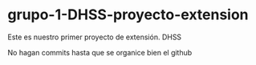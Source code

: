 # grupo-1-DHSS-proyecto-extension
Este es nuestro primer proyecto de extensión. DHSS


No hagan commits hasta que se organice bien el github
